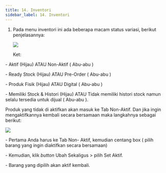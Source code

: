 ```yaml
---
title: 14. Inventori
sidebar_label: 14. Inventori
---
```

1. P﻿ada menu inventori ini ada beberapa macam status variasi, berikut penjelasannya: 

   ![](/img/14.-inventori.png)

   K﻿et:

\- Aktif (Hijau) ATAU Non-Aktif ( Abu-abu )     

\- Ready Stock (Hijau) ATAU Pre-Order ( Abu-abu )

\- Produk Fisik (Hijau) ATAU Digital ( Abu-abu )

\- Memiliki Stock & Histori (Hijau) ATAU Tidak memiliki histori stock namun selalu tersedia untuk dijual ( Abu-abu ).

Produk yang tidak di aktifkan akan masuk ke Tab Non-Aktif. Dan jika ingin mengaktifkannya kembali secara bersamaan maka langkahnya sebagai berikut: 

![](/img/14.-inventori-ubah-sekaligus.png)

\-﻿ Pertama Anda harus ke Tab Non- Aktif, kemudian centang box ( pilih barang yang ingin diaktifkan secara bersamaan)

\-﻿ Kemudian, klik *button* Ubah Sekaligus > pilih Set Aktif. 

\-﻿ Barang yang dipilih akan aktif kembali.